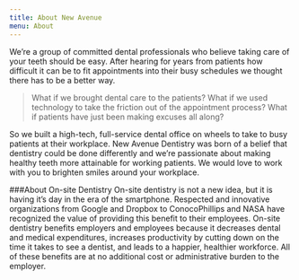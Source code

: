 ```yaml
---
title: About New Avenue
menu: About
---
```

We’re a group of committed dental professionals who believe taking care of your teeth should be easy. After hearing for years from patients how difficult it can be to fit appointments into their busy schedules we thought there has to be a better way.

>What if we brought dental care to the patients? What if we used technology to take the friction out of the appointment process? What if patients have just been making excuses all along?

So we built a high-tech, full-service dental office on wheels to take to busy patients at their workplace. New Avenue Dentistry was born of a belief that dentistry could be done differently and we’re passionate about making healthy teeth more attainable for working patients. We would love to work with you to brighten smiles around your workplace.

###About On-site Dentistry
On-site dentistry is not a new idea, but it is having it’s day in the era of the smartphone. Respected and innovative organizations from Google and Dropbox to ConocoPhillips and NASA have recognized the value of providing this benefit to their employees. On-site dentistry benefits employers and employees because it decreases dental and medical expenditures, increases productivity by cutting down on the time it takes to see a dentist, and leads to a happier, healthier workforce. All of these benefits are at no additional cost or administrative burden to the employer.
